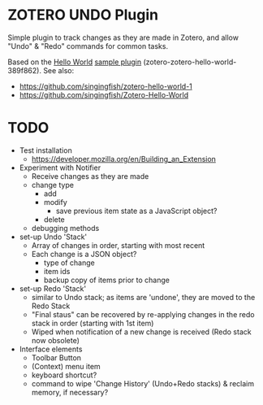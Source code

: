 # ZOTERO UNDO Plugin

Simple plugin to track changes as they are made in Zotero, and allow "Undo" & "Redo" commands for common tasks.

Based on the [Hello World](https://github.com/zotero/zotero-hello-world) [sample plugin](https://www.zotero.org/support/dev/sample_plugin) (zotero-zotero-hello-world-389f862).
See also: 
- <https://github.com/singingfish/zotero-hello-world-1>
- <https://github.com/singingfish/Zotero-Hello-World>

# TODO

- Test installation
  - <https://developer.mozilla.org/en/Building_an_Extension>
- Experiment with Notifier
  - Receive changes as they are made
  - change type
    - add
    - modify
      - save previous item state as a JavaScript object?
    - delete
  - debugging methods
- set-up Undo 'Stack'
  - Array of changes in order, starting with most recent
  - Each change is a JSON object?
    - type of change
    - item ids
    - backup copy of items prior to change
- set-up Redo 'Stack'
  - similar to Undo stack; as items are 'undone', they are moved to the Redo Stack
  - "Final staus" can be recovered by re-applying changes in the redo stack in order (starting with 1st item)
  - Wiped when notification of a new change is received (Redo stack now obsolete)
- Interface elements
  - Toolbar Button
  - (Context) menu item
  - keyboard shortcut?
  - command to wipe 'Change History' (Undo+Redo stacks) & reclaim memory, if necessary?


